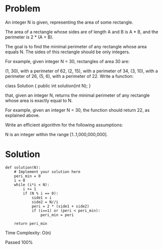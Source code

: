 # Problem
An integer N is given, representing the area of some rectangle.

The area of a rectangle whose sides are of length A and B is A * B, and the perimeter is 2 * (A + B).

The goal is to find the minimal perimeter of any rectangle whose area equals N. The sides of this rectangle should be only integers.

For example, given integer N = 30, rectangles of area 30 are:

(1, 30), with a perimeter of 62,
(2, 15), with a perimeter of 34,
(3, 10), with a perimeter of 26,
(5, 6), with a perimeter of 22.
Write a function:

class Solution { public int solution(int N); }

that, given an integer N, returns the minimal perimeter of any rectangle whose area is exactly equal to N.

For example, given an integer N = 30, the function should return 22, as explained above.

Write an efficient algorithm for the following assumptions:

N is an integer within the range [1..1,000,000,000].
# Solution
```
def solution(N):
    # Implement your solution here
    peri_min = 0
    i = 0
    while (i*i < N):
        i += 1
        if (N % i == 0):
            side1 = i
            side2 = N//i
            peri = 2 * (side1 + side2)
            if (i==1) or (peri < peri_min):
                peri_min = peri
        
    return peri_min
```
Time Complexity: O(n)

Passed 100%
